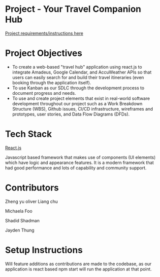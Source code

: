 # Project - Your Travel Companion Hub
[Project requirements/instructions here](https://parsa-rajabi.github.io/cmpt-276/#/project)

# Project Objectives
- To create a web-based "travel hub" application using react.js to integrate Amadeus, Google Calendar, and AccuWeather APIs so that users can easily search for and build their travel itineraries (even booking through the application itself).
- To use Kanban as our SDLC through the development process to document progress and needs.
- To use and create project elements that exist in real-world software development throughout our project such as a Work Breakdown Structure (WBS), Github issues, CI/CD infrastructure, wireframes and prototypes, user stories, and Data Flow Diagrams (DFDs).

# Tech Stack
[React.js](https://react.dev/learn)

Javascript based framework that makes use of components (UI elements) which have logic and appearance features. It is a modern framework that had good performance and lots of capability and community support.

# Contributors
Zheng yu oliver Liang chu

Michaela Foo

Shadid Shadman

Jayden Thung

# Setup Instructions
Will feature additions as contributions are made to the codebase, as our application is react based npm start will run the application at that point.